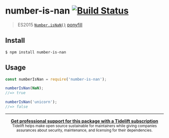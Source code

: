 # number-is-nan [![Build Status](https://travis-ci.org/sindresorhus/number-is-nan.svg?branch=master)](https://travis-ci.org/sindresorhus/number-is-nan)

> ES2015 [`Number.isNaN()`](https://developer.mozilla.org/en-US/docs/Web/JavaScript/Reference/Global_Objects/Number/isNaN) [ponyfill](https://ponyfill.com)

## Install

```
$ npm install number-is-nan
```

## Usage

```js
const numberIsNan = require('number-is-nan');

numberIsNan(NaN);
//=> true

numberIsNan('unicorn');
//=> false
```

---

<div align="center">
	<b>
		<a href="https://tidelift.com/subscription/pkg/npm-number-is-nan?utm_source=npm-number-is-nan&utm_medium=referral&utm_campaign=readme">Get professional support for this package with a Tidelift subscription</a>
	</b>
	<br>
	<sub>
		Tidelift helps make open source sustainable for maintainers while giving companies<br>assurances about security, maintenance, and licensing for their dependencies.
	</sub>
</div>
